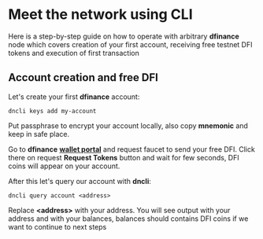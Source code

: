 # Meet the network using CLI

Here is a step-by-step guide on how to operate with arbitrary **dfinance** node which covers creation of your first account, receiving free testnet DFI tokens and execution of first transaction

## Account creation and free DFI

Let's create your first **dfinance** account:

```shell
dncli keys add my-account
```

Put passphrase to encrypt your account locally, also copy **mnemonic** and keep in safe place.

Go to **dfinance** **[wallet portal](https://wallet.testnet.dfinance.co/)** and request faucet to send your free DFI. Click there on request **Request Tokens** button and wait for few seconds, DFI coins will appear on your account.

After this let's query our account with **dncli**:

```shell
dncli query account <address>
```

Replace **&lt;address&gt;** with your address. You will see output with your address and with your balances, balances should contains DFI coins if we want to continue to next steps

